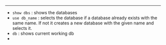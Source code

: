 - - -
- `show dbs` : shows the databases
-  `use db_name` : selects the database if a database already exists with the same name. If not it creates a new database with the given name and selects it.
- `db` : shows current working db
- 